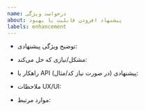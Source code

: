 ```yaml
---
name: درخواست ویژگی
about: پیشنهاد افزودن قابلیت یا بهبود
labels: enhancement
---
```


- توضیح ویژگی پیشنهادی:

- مشکل/نیازی که حل می‌کند:

- راهکار یا API پیشنهادی (در صورت نیاز کد/مثال):

- ملاحظات UX/UI:

- موارد مرتبط: